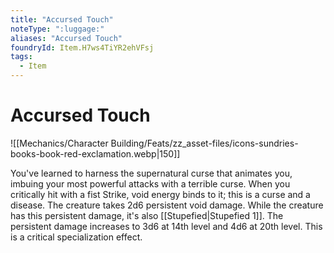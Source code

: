 ```yaml
---
title: "Accursed Touch"
noteType: ":luggage:"
aliases: "Accursed Touch"
foundryId: Item.H7ws4TiYR2ehVFsj
tags:
  - Item
---
```


# Accursed Touch
![[Mechanics/Character Building/Feats/zz_asset-files/icons-sundries-books-book-red-exclamation.webp|150]]

You've learned to harness the supernatural curse that animates you, imbuing your most powerful attacks with a terrible curse. When you critically hit with a fist Strike, void energy binds to it; this is a curse and a disease. The creature takes 2d6 persistent void damage. While the creature has this persistent damage, it's also [[Stupefied|Stupefied 1]]. The persistent damage increases to 3d6 at 14th level and 4d6 at 20th level. This is a critical specialization effect.
